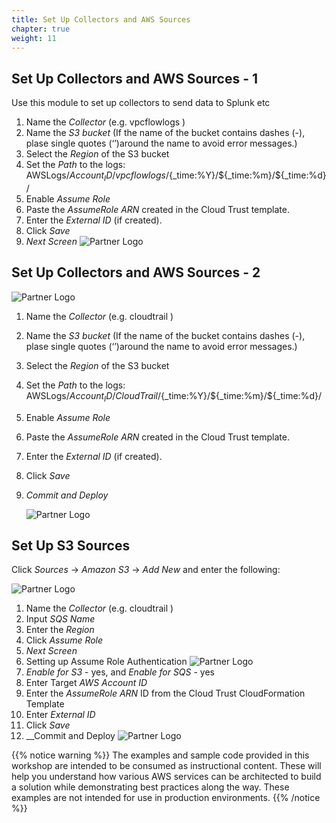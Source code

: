 ```yaml
---
title: Set Up Collectors and AWS Sources
chapter: true
weight: 11
---
```


## Set Up Collectors and AWS Sources - 1

Use this module to set up collectors to send data to Splunk etc



1. Name the _Collector_ (e.g. vpcflowlogs )
2. Name the _S3 bucket_ (If the name of the bucket contains dashes (-), plase single quotes (‘’)around the name to avoid error messages.)
3. Select the _Region_ of the S3 bucket
4. Set the _Path_ to the logs:
   AWSLogs/${Account_ID}/vpcflowlogs/${_time:%Y}/${_time:%m}/${_time:%d}/
5. Enable _Assume Role_
6. Paste the _AssumeRole ARN_ created in the Cloud Trust template.
7. Enter the _External ID_ (if created).
8. Click _Save_
9. _Next Screen_
![Partner Logo](/images/cribl11.png)

## Set Up Collectors and AWS Sources - 2

![Partner Logo](/images/cribl12.png)


1. Name the _Collector_ (e.g. cloudtrail )
2. Name the _S3 bucket_ (If the name of the bucket contains dashes (-), plase single quotes (‘’)around the name to avoid error messages.)
3. Select the _Region_ of the S3 bucket
4. Set the _Path_ to the logs:
   AWSLogs/${Account_ID}/CloudTrail/${_time:%Y}/${_time:%m}/${_time:%d}/
5. Enable _Assume Role_
6. Paste the _AssumeRole ARN_  created in the Cloud Trust template.
7. Enter the _External ID_ (if created).
8. Click _Save_
9. _Commit and Deploy_

    ![Partner Logo](/images/cribl13.png)



## Set Up S3 Sources
Click _Sources_ -> _Amazon S3_ -> _Add New_ and enter the following:

![Partner Logo](/images/cribl14.png)

1. Name the _Collector_ (e.g. cloudtrail )
2. Input _SQS Name_
3. Enter the _Region_
4. Click _Assume Role_
5. _Next Screen_
6. Setting up Assume Role Authentication
  ![Partner Logo](/images/cribl15.png)
7. _Enable for S3_ - yes, and _Enable for SQS_ - yes
8. Enter Target _AWS Account ID_
9. Enter the _AssumeRole ARN_ ID from the Cloud Trust CloudFormation Template
10. Enter _External ID_
11. Click _Save_
12. __Commit and Deploy
  ![Partner Logo](/images/cribl16.png)






{{% notice warning %}}
The examples and sample code provided in this workshop are intended to be consumed as instructional content. These will help you understand how various AWS services can be architected to build a solution while demonstrating best practices along the way. These examples are not intended for use in production environments.
{{% /notice %}}

